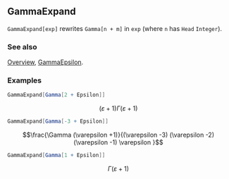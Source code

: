 ## GammaExpand

`GammaExpand[exp]` rewrites `Gamma[n + m]` in `exp` (where `n` has `Head` `Integer`).

### See also

[Overview](Extra/FeynCalc.md), [GammaEpsilon](GammaEpsilon.md).

### Examples

```mathematica
GammaExpand[Gamma[2 + Epsilon]]
```

$$(\varepsilon +1) \Gamma (\varepsilon +1)$$

```mathematica
GammaExpand[Gamma[-3 + Epsilon]]
```

$$\frac{\Gamma (\varepsilon +1)}{(\varepsilon -3) (\varepsilon -2) (\varepsilon -1) \varepsilon }$$

```mathematica
GammaExpand[Gamma[1 + Epsilon]]
```

$$\Gamma (\varepsilon +1)$$